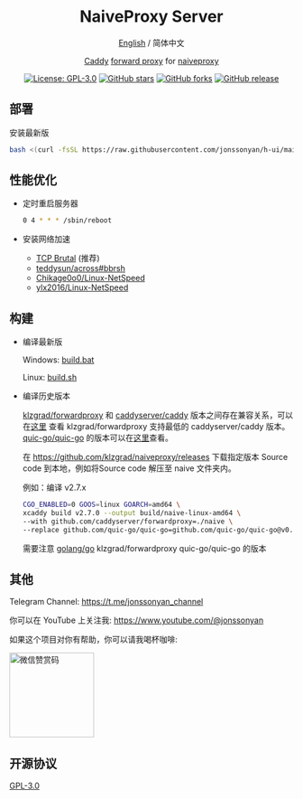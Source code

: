 <div align="center">

<h1 align="center">NaiveProxy Server</h1>

[English](README.md) / 简体中文

[Caddy](https://github.com/caddyserver/caddy) [forward proxy](https://github.com/caddyserver/forwardproxy)
for [naiveproxy](https://github.com/klzgrad/naiveproxy)

<p>
<a href="https://www.gnu.org/licenses/gpl-3.0.html"><img src="https://img.shields.io/github/license/jonssonyan/naive" alt="License: GPL-3.0"></a>
<a href="https://github.com/jonssonyan/naive/stargazers"><img src="https://img.shields.io/github/stars/jonssonyan/naive" alt="GitHub stars"></a>
<a href="https://github.com/jonssonyan/naive/forks"><img src="https://img.shields.io/github/forks/jonssonyan/naive" alt="GitHub forks"></a>
<a href="https://github.com/jonssonyan/naive/releases"><img src="https://img.shields.io/github/v/release/jonssonyan/naive" alt="GitHub release"></a>
</p>

</div>

## 部署

安装最新版

```bash
bash <(curl -fsSL https://raw.githubusercontent.com/jonssonyan/h-ui/main/install.sh)
```

## 性能优化

- 定时重启服务器

    ```bash
    0 4 * * * /sbin/reboot
    ```

- 安装网络加速
    - [TCP Brutal](https://github.com/apernet/tcp-brutal) (推荐)
    - [teddysun/across#bbrsh](https://github.com/teddysun/across#bbrsh)
    - [Chikage0o0/Linux-NetSpeed](https://github.com/ylx2016/Linux-NetSpeed)
    - [ylx2016/Linux-NetSpeed](https://github.com/ylx2016/Linux-NetSpeed)

## 构建

- 编译最新版

  Windows: [build.bat](build.bat)

  Linux: [build.sh](build.sh)

- 编译历史版本

  [klzgrad/forwardproxy](https://github.com/klzgrad/forwardproxy)
  和 [caddyserver/caddy](https://github.com/caddyserver/caddy)
  版本之间存在兼容关系，可以在[这里](https://github.com/klzgrad/forwardproxy/blob/b12c33ecb72c78f652b88e697cf8eec4a8cb6373/go.mod#L6)
  查看 klzgrad/forwardproxy 支持最低的 caddyserver/caddy 版本。[quic-go/quic-go](https://github.com/quic-go/quic-go)
  的版本可以在[这里](https://github.com/caddyserver/caddy/blob/21f9c20a04ec5c2ac430daa8e4ba8fbdef67f773/go.mod#L22)查看。

  在 https://github.com/klzgrad/naiveproxy/releases 下载指定版本
  Source code 到本地，例如将Source code 解压至 naive 文件夹内。

  例如：编译 v2.7.x

  ```bash
  CGO_ENABLED=0 GOOS=linux GOARCH=amd64 \
  xcaddy build v2.7.0 --output build/naive-linux-amd64 \
  --with github.com/caddyserver/forwardproxy=./naive \
  --replace github.com/quic-go/quic-go=github.com/quic-go/quic-go@v0.40.0
  ```

  需要注意 [golang/go](https://github.com/golang/go) klzgrad/forwardproxy quic-go/quic-go 的版本

## 其他

Telegram Channel: https://t.me/jonssonyan_channel

你可以在 YouTube 上关注我: https://www.youtube.com/@jonssonyan

如果这个项目对你有帮助，你可以请我喝杯咖啡:

<img src="https://github.com/jonssonyan/install-script/assets/46235235/cce90c48-27d3-492c-af3e-468b656bdd06" width="150" alt="微信赞赏码" title="微信赞赏码"/>

## 开源协议

[GPL-3.0](LICENSE)